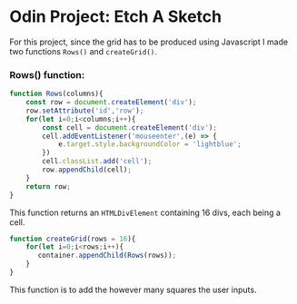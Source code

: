 # Odin Project: Etch A Sketch
For this project, since the grid has to be produced using Javascript I made two functions `Rows()` and `createGrid()`.

### Rows() function:
```javascript
function Rows(columns){
    const row = document.createElement('div');
    row.setAttribute('id','row');
    for(let i=0;i<columns;i++){
        const cell = document.createElement('div');
        cell.addEventListener('mouseenter',(e) => {
            e.target.style.backgroundColor = 'lightblue';
        })
        cell.classList.add('cell');
        row.appendChild(cell);
    }
    return row;
}
```
This function returns an `HTMLDivElement` containing 16 divs, each being a cell.

```javascript
function createGrid(rows = 16){
    for(let i=0;i<rows;i++){
       container.appendChild(Rows(rows)); 
    }
}
```
This function is to add the however many squares the user inputs.  
